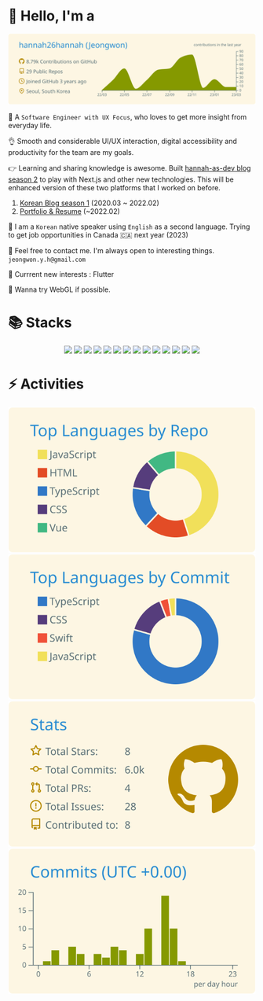 # 👋 Hello, I'm a 

[![](https://raw.githubusercontent.com/hannah26hannah/hannah26hannah/main/profile-summary-card-output/solarized/0-profile-details.svg)](https://github.com/vn7n24fzkq/github-profile-summary-cards)


👀  A `Software Engineer with UX Focus`, who loves to get more insight from everyday life. 

👌 Smooth and considerable UI/UX interaction, digital accessibility and productivity for the team are my goals.

👉  Learning and sharing knowledge is awesome. Built [hannah-as-dev blog season 2](https://hannah-as-dev.vercel.app/) to play with Next.js and other new technologies. This will be enhanced version of these two platforms that I worked on before. 
 1) [Korean Blog season 1](https://uiyoji-journal.tistory.com/) (2020.03 ~ 2022.02)
 2) [Portfolio & Resume](https://hannah26hannah.github.io/) (~2022.02)

🛫  I am a `Korean` native speaker using `English` as a second language. Trying to get job opportunities in Canada 🇨🇦 next year (2023)

👀  Feel free to contact me. I'm always open to interesting things. `jeongwon.y.h@gmail.com`

🧠 Currrent new interests : Flutter

💪 Wanna try WebGL if possible.  


# 📚 Stacks
<div align="center">
 
<img src="https://img.shields.io/badge/html-E34F26?style=for-the-badge&logo=html5&logoColor=white">
<img src="https://img.shields.io/badge/css-1572B6?style=for-the-badge&logo=css3&logoColor=white">
<img src="https://img.shields.io/badge/Tailwind_CSS-38B2AC?style=for-the-badge&logo=tailwind-css&logoColor=white">
<img src="https://img.shields.io/badge/Sass-CC6699?style=for-the-badge&logo=sass&logoColor=white">
 
<img src="https://img.shields.io/badge/javascript-F7DF1E?style=for-the-badge&logo=javascript&logoColor=black">
<img src="https://img.shields.io/badge/TypeScript-007ACC?style=for-the-badge&logo=typescript&logoColor=white">

<img src="https://img.shields.io/badge/react-61DAFB?style=for-the-badge&logo=react&logoColor=black">
<img src="https://img.shields.io/badge/vue.js-4FC08D?style=for-the-badge&logo=vue.js&logoColor=white">

<img src="https://img.shields.io/badge/React_Native-20232A?style=for-the-badge&logo=react&logoColor=61DAFB">
 
<img src="https://img.shields.io/badge/Ionic-3880FF?style=for-the-badge&logo=ionic&logoColor=white">
<img src="https://img.shields.io/badge/Capacitor-119EFF?style=for-the-badge&logo=Capacitor&logoColor=white">

 
<img src="https://img.shields.io/badge/github-181717?style=for-the-badge&logo=github&logoColor=white">
 
<img src="https://img.shields.io/badge/storybook-FF4785?style=for-the-badge&logo=storybook&logoColor=white">
 
 
<img src="https://img.shields.io/badge/linux-FCC624?style=for-the-badge&logo=linux&logoColor=black">

</div>

# ⚡️ Activities

<div align="center">

[![](https://raw.githubusercontent.com/hannah26hannah/hannah26hannah/main/profile-summary-card-output/solarized/1-repos-per-language.svg)](https://github.com/vn7n24fzkq/github-profile-summary-cards) [![](https://raw.githubusercontent.com/hannah26hannah/hannah26hannah/main/profile-summary-card-output/solarized/2-most-commit-language.svg)](https://github.com/vn7n24fzkq/github-profile-summary-cards)
[![](https://raw.githubusercontent.com/hannah26hannah/hannah26hannah/main/profile-summary-card-output/solarized/3-stats.svg)](https://github.com/vn7n24fzkq/github-profile-summary-cards) [![](https://raw.githubusercontent.com/hannah26hannah/hannah26hannah/main/profile-summary-card-output/solarized/4-productive-time.svg)](https://github.com/vn7n24fzkq/github-profile-summary-cards)

</div>
